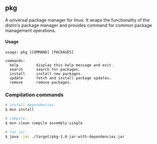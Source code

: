 ## pkg

A universal package manager for linux. It wraps the functionality of the distro's
package manager and provides command for common package management operations.


#### Usage

```
usage: pkg [COMMAND] [PACKAGES]

commands:
  help        display this help message and exit.
  search      search for packages.
  install     install new packages.
  update      fetch and install package updates.
  remove      remove packages.
```

### Compilation commands

```bash
# install dependencies.
$ mvn install

# compile.
$ mvn clean compile assembly:single

# run jar.
$ java -jar ./target/pkg-1.0-jar-with-dependencies.jar
```